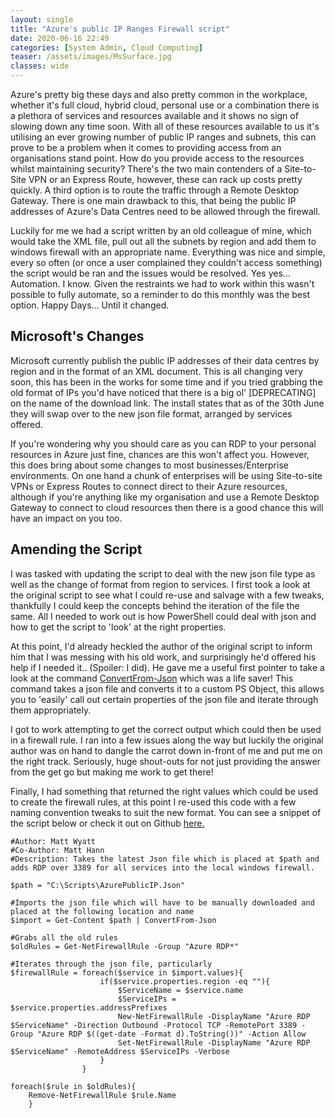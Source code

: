 ```yaml
---
layout: single
title: "Azure's public IP Ranges Firewall script"
date: 2020-06-16 22:49
categories: [System Admin, Cloud Computing]
teaser: /assets/images/MsSurface.jpg
classes: wide
---
```


Azure's pretty big these days and also pretty common in the workplace, whether it's full cloud, hybrid cloud, 
personal use or a combination there is a plethora of services and resources available and it shows no sign of slowing down any time soon. With all of these resources available to us it's utilising an ever growing number of public IP ranges and subnets, this can prove to be a problem when it comes to providing access from an organisations stand point. How do you provide access to the resources whilst maintaining security? There's the two main contenders of a Site-to-Site VPN or an Express Route, however, these can rack up costs pretty quickly. A third option is to route the traffic through a Remote Desktop Gateway. There is one main drawback to this, that being the public IP addresses of Azure's Data Centres need to be allowed through the firewall.

Luckily for me we had a script written by an old colleague of mine, which would take the XML file, pull out all the subnets by region and add them to windows firewall with an appropriate name. Everything was nice and simple, every so often (or once a user complained they couldn't access something) the script would be ran and the issues would be resolved. Yes yes... Automation. I know. Given the restraints we had to work within this wasn't possible to fully automate, so a reminder to do this monthly was the best option. Happy Days... Until it changed.

## Microsoft's Changes

Microsoft currently publish the public IP addresses of their data centres by region and in the format of an XML document.  This is all changing very soon, this has been in the works for some time and if you tried grabbing the old format of IPs you'd have noticed that there is a big ol' [DEPRECATING] on the name of the download link. The install states that as of the 30th June they will swap over to the new json file format, arranged by services offered. 

If you're wondering why you should care as you can RDP to your personal resources in Azure just fine, chances are this won't affect you. However, this does bring about some changes to most businesses/Enterprise environments. On one hand a chunk of enterprises will be using Site-to-site VPNs or Express Routes to connect direct to their Azure resources, although if you're anything like my organisation and use a Remote Desktop Gateway to connect to cloud resources then there is a good chance this will have an impact on you too. 

## Amending the Script

I was tasked with updating the script to deal with the new json file type as well as the change of format from region to services. I first took a look at the original script to see what I could re-use and salvage with a few tweaks, thankfully I could keep the concepts behind the iteration of the file the same. All I needed to work out is how PowerShell could deal with json and how to get the script to 'look' at the right properties.

At this point, I'd already heckled the author of the original script to inform him that I was messing with his old work, and surprisingly he'd offered his help if I needed it.. (Spoiler: I did). He gave me a useful first pointer to take a look at the command [ConvertFrom-Json](https://docs.microsoft.com/en-us/powershell/module/microsoft.powershell.utility/convertfrom-json?view=powershell-7) which was a life saver! This command takes a json file and converts it to a custom PS Object, this allows you to 'easily' call out certain properties of the json file and iterate through them appropriately. 

I got to work attempting to get the correct output which could then be used in a firewall rule. I ran into a few issues along the way but luckily the original author was on hand to dangle the carrot down in-front of me and put me on the right track. Seriously, huge shout-outs for not just providing the answer from the get go but making me work to get there! 

Finally, I had something that returned the right values which could be used to create the firewall rules, at this point I re-used this code with a few naming convention tweaks to suit the new format. You can see a snippet of the script below or check it out on Github [here.](https://github.com/MJWyattCyber/Azure-Public-IP-Script)

    #Author: Matt Wyatt
    #Co-Author: Matt Hann
    #Description: Takes the latest Json file which is placed at $path and adds RDP over 3389 for all services into the local windows firewall.

    $path = "C:\Scripts\AzurePublicIP.Json"

    #Imports the json file which will have to be manually downloaded and placed at the following location and name
    $import = Get-Content $path | ConvertFrom-Json

    #Grabs all the old rules
    $oldRules = Get-NetFirewallRule -Group "Azure RDP*"

    #Iterates through the json file, particularly 
    $firewallRule = foreach($service in $import.values){
                        if($service.properties.region -eq ""){
                            $ServiceName = $service.name
                            $ServiceIPs = $service.properties.addressPrefixes
                            New-NetFirewallRule -DisplayName "Azure RDP $ServiceName" -Direction Outbound -Protocol TCP -RemotePort 3389 -Group "Azure RDP $((get-date -Format d).ToString())" -Action Allow
                            Set-NetFirewallRule -DisplayName "Azure RDP $ServiceName" -RemoteAddress $ServiceIPs -Verbose
                        }
                    }

    foreach($rule in $oldRules){
        Remove-NetFirewallRule $rule.Name
        }
